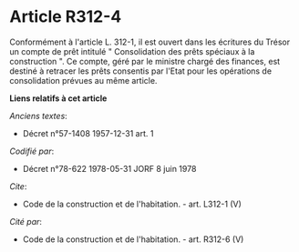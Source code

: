 # Article R312-4

Conformément à l'article L. 312-1, il est ouvert dans les écritures du Trésor un compte de prêt intitulé " Consolidation des
prêts spéciaux à la construction ". Ce compte, géré par le ministre chargé des finances, est destiné à retracer les prêts
consentis par l'Etat pour les opérations de consolidation prévues au même article.

**Liens relatifs à cet article**

_Anciens textes_:

  - Décret n°57-1408 1957-12-31 art. 1

_Codifié par_:

  - Décret n°78-622 1978-05-31 JORF 8 juin 1978

_Cite_:

  - Code de la construction et de l'habitation. - art. L312-1 (V)

_Cité par_:

  - Code de la construction et de l'habitation. - art. R312-6 (V)
